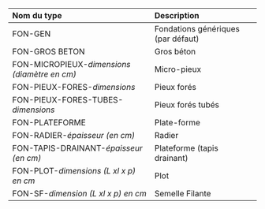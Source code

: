 **Nom du type**|**Description**
:--- | :---
FON-GEN|Fondations génériques (par défaut)
FON-GROS BETON|Gros béton
FON-MICROPIEUX-_dimensions (diamètre en cm)_|Micro-pieux
FON-PIEUX-FORES-_dimensions_|Pieux forés
FON-PIEUX-FORES-TUBES-_dimensions_|Pieux forés tubés
FON-PLATEFORME|Plate-forme
FON-RADIER-_épaisseur (en cm)_|Radier
FON-TAPIS-DRAINANT-_épaisseur (en cm)_|Plateforme (tapis drainant)
FON-PLOT-_dimensions (L xl x p) en cm_|Plot
FON-SF-_dimension (L xl x p) en cm_|Semelle Filante
